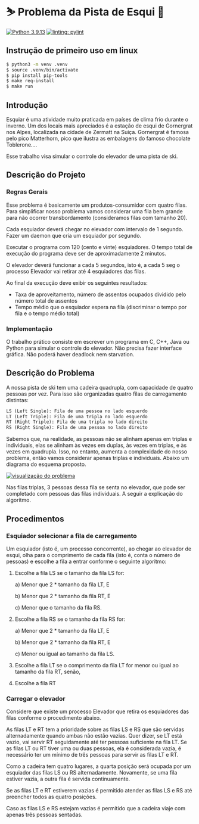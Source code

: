 # ⛷️ Problema da Pista de Esqui 🎿

[![Python 3.9.13](https://img.shields.io/badge/python-3.9.13-blue.svg)](https://www.python.org/downloads/release/python-3913/)
[![linting: pylint](https://img.shields.io/badge/linting-pylint-blue)](https://github.com/PyCQA/pylint)

## Instrução de primeiro uso em linux
``` bash
$ python3 -m venv .venv
$ source .venv/bin/activate
$ pip install pip-tools
$ make req-install
$ make run
```

## Introdução

Esquiar é uma atividade muito praticada em países de clima frio durante o inverno. Um dos locais mais apreciados é a estação de esqui de Gornergrat nos Alpes, localizada na cidade de Zermatt na Suiça. Gornergrat é famosa pelo pico Matterhorn, pico que ilustra as embalagens do famoso chocolate Toblerone....

Esse trabalho visa simular o controle do elevador de uma pista de ski.

## Descrição do Projeto

### Regras Gerais

Esse problema é basicamente um produtos-consumidor com quatro filas. Para simplificar nosso problema vamos considerar uma fila bem grande para não ocorrer transbordamento (consideramos filas com tamanho 20).

Cada esquiador deverá chegar no elevador com intervalo de 1 segundo. Fazer um daemon que cria um
esquiador por segundo.

Executar o programa com 120 (cento e vinte) esquiadores. O tempo total de execução do programa deve ser de aproximadamente 2 minutos.

O elevador deverá funcionar a cada 5 segundos, isto é, a cada 5 seg o processo Elevador vai retirar até 4 esquiadores das filas.

Ao final da execução deve exibir os seguintes resultados:

- Taxa de aproveitamento, número de assentos ocupados dividido pelo número total de assentos
- Tempo médio que o esquiador espera na fila (discriminar o tempo por fila e o tempo médio total)

### Implementação

O trabalho prático consiste em escrever um programa em C, C++, Java ou Python para simular o controle do elevador. Não precisa fazer interface gráfica.
Não poderá haver deadlock nem starvation.

## Descrição do Problema

A nossa pista de ski tem uma cadeira quadrupla, com capacidade de quatro pessoas por vez. Para isso são organizadas quatro filas de carregamento distintas:

``` txt
LS (Left Single): Fila de uma pessoa no lado esquerdo
LT (Left Triple): Fila de uma tripla no lado esquerdo
RT (Right Triple): Fila de uma tripla no lado direito
RS (Right Single): Fila de uma pessoa no lado direito
```

Sabemos que, na realidade, as pessoas não se alinham apenas em triplas e individuais, elas se alinham às vezes em duplas, às vezes em triplas, e às vezes em quadrupla. Isso, no entanto, aumenta a complexidade do nosso problema, então vamos considerar apenas triplas e individuais. Abaixo um diagrama do esquema proposto.

[![visualização do problema](https://i.imgur.com/k0MEkSW.png)](https://i.imgur.com/k0MEkSW.png)

Nas filas triplas, 3 pessoas dessa fila se senta no elevador, que pode ser completado com pessoas das filas individuais. A seguir a explicação do algoritmo.

## Procedimentos

### Esquiador selecionar a fila de carregamento

Um esquiador (isto é, um processo concorrente), ao chegar ao elevador de esqui, olha para o comprimento de cada fila (isto é, conta o número de pessoas) e escolhe a fila a entrar conforme o seguinte algoritmo:

1) Escolhe a fila LS se o tamanho da fila LS for:

    a) Menor que 2 \* tamanho da fila LT, E

    b) Menor que 2 \* tamanho da fila RT, E

    c) Menor que o tamanho da fila RS.

2) Escolhe a fila RS se o tamanho da fila RS for:

    a) Menor que 2 \* tamanho da fila LT, E

    b) Menor que 2 \* tamanho da fila RT, E

    c) Menor ou igual ao tamanho da fila LS.

3) Escolhe a fila LT se o comprimento da fila LT for menor ou igual ao tamanho da fila RT, senão,

4) Escolhe a fila RT

### Carregar o elevador

Considere que existe um processo Elevador que retira os esquiadores das filas conforme o procedimento
abaixo.

As filas LT e RT tem a prioridade sobre as filas LS e RS que são servidas alternadamente quando ambas não
estão vazias. Quer dizer, se LT está vazio, vai servir RT seguidamente até ter pessoas suficiente na fila LT. Se as filas LT ou RT tiver uma ou duas pessoas, ela é considerada vazia, é necessário ter um mínimo de três pessoas para servir as filas LT e RT.

Como a cadeira tem quatro lugares, a quarta posição será ocupada por um esquiador das filas LS ou RS alternadamente. Novamente, se uma fila estiver vazia, a outra fila é servida continuamente.

Se as filas LT e RT estiverem vazias é permitido atender as filas LS e RS até preencher todos as quatro posições.

Caso as filas LS e RS estejam vazias é permitido que a cadeira viaje com apenas três pessoas sentadas.
